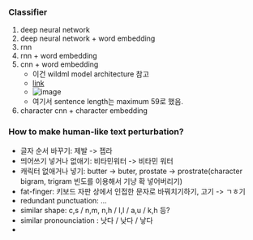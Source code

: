 ### Classifier
1. deep neural network
2. deep neural network + word embedding
3. rnn
4. rnn + word embedding
5. cnn + word embedding
    - 이건 wildml model architecture 참고
    - [link](http://www.wildml.com/2015/12/implementing-a-cnn-for-text-classification-in-tensorflow/)
    - ![image](http://d3kbpzbmcynnmx.cloudfront.net/wp-content/uploads/2015/11/Screen-Shot-2015-11-06-at-8.03.47-AM.png)
    - 여기서 sentence length는 maximum 59로 했음. 
6. character cnn + character embedding


### How to make human-like text perturbation?
- 글자 순서 바꾸기: 제발 -> 젭라
- 띄어쓰기 넣거나 없애기: 비타민워터 -> 비타민 워터
- 캐릭터 없애거나 넣기: butter -> buter, prostate -> prostrate(character bigram, trigram 빈도를 이용해서 기냥 확 넣어버리기)
- fat-finger: 키보드 자판 상에서 인접한 문자로 바꿔치기하기, 고기 -> ㄱㅎ기
- redundant punctuation: ...
- similar shape: c,s / n,m, n,h / I,l / a,u / k,h 등?
- similar pronounciation : 낫다 / 낮다 / 낳다
- 
